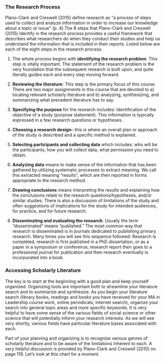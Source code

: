 ### The Research Process

Plano-Clark and Creswell \(2015\) define research as "a process of steps used to collect and analyze information in order to increase our knowledge about a topic or issue" \(p. 4\).The 8 steps that Plano-Clark and Creswell \(2015\) identify in the research process provides a useful framework that describes what researchers do when they conduct their studies and help us understand the information that is included in their reports. Listed below are each of the eight steps in the research process.

1. The whole process begins with **identifying the research problem**. This step is vitally important. The statement of the research problem is the very foundation that the subsequent research is built upon, and quite literally guides each and every step moving forward.

2. **Reviewing the literature**: This step is the primary focus of this course. There are two major assignments in this course that are devoted to a\) locating relevant scholarly literature and b\) analyzing, synthesizing, and summarizing what precedent literature has to say.

3. **Specifying the purpose** for the research includes: Identification of the objective of a study \(purpose statement\). This information is typically expressed in a few research questions or hypotheses.

4. **Choosing a research design**– this is where an overall plan or approach of the study is described and a specific method is explained.

5. **Selecting participants and collecting data** which includes: who will be the participants, how you will collect data, what permission you need to obtain.

6. **Analyzing data** means to make sense of the information that has been gathered by utilizing systematic processes to extract meaning. We call this extracted meaning “results”, which are then reported in forms appropriate to the research method.

7. **Drawing conclusions** means interpreting the results and explaining how the conclusions relate to the research questions/hypotheses, and/or similar studies.  There is also a discussion of  limitations of the study and often suggestions of implications for the study for intended audiences, for practice, and for future research.

8. **Disseminating and evaluating the research**: Usually the term “disseminated” means “published.” The most common way that research is disseminated is in journals dedicated to publishing primary research. Many times you will see this sequence followed: Research is completed, research is first published in a PhD dissertation, or as a paper in a symposium or conference, research report then goes to a professional journal for publication and then research eventually is incorporated into a book.

### Accessing Scholarly Literature

The key is to start at the beginning with a good plan and keep yourself organized. Organizing tools are important both to streamline your literature search and to summarize and synthesize. As you begin your literature search \(library books, readings and books you have received for your MA in Leadership course work, online periodicals, internet search\), organize your search into general topic areas and more specific keywords. It is very helpful to have some sense of the various fields of social science or other science that will potentially inform your research interests. As we will see very shortly, various fields have particular literature bases associated with each.

Part of your planning and organizing is to recognize various genres of scholarly literature and to be aware of the limitations inherent to each. A very helpful discussion is provided by Plano-Clark and Creswell \(2010\) on page 119. Let’s look at this chart for a moment.

### 



